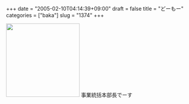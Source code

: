 +++
date = "2005-02-10T04:14:39+09:00"
draft = false
title = "どーもー"
categories = ["baka"]
slug = "1374"
+++

<img src="http://ieiriblog.jugem.jp/?image=4021" width="200" height="200" alt="" class="pict" />
事業統括本部長でーす
